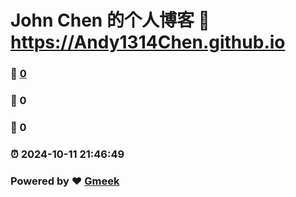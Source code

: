 # John Chen 的个人博客 :link: https://Andy1314Chen.github.io 
### :page_facing_up: [0](https://Andy1314Chen.github.io/tag.html) 
### :speech_balloon: 0 
### :hibiscus: 0 
### :alarm_clock: 2024-10-11 21:46:49 
### Powered by :heart: [Gmeek](https://github.com/Meekdai/Gmeek)
